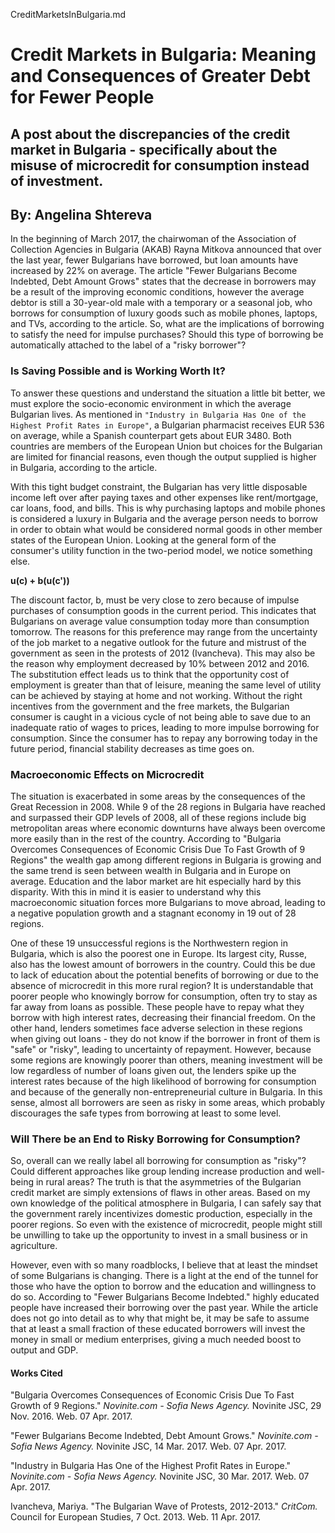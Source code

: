 CreditMarketsInBulgaria.md

# Credit Markets in Bulgaria: Meaning and Consequences of Greater Debt for Fewer People

## A post about the discrepancies of the credit market in Bulgaria - specifically about the misuse of microcredit for consumption instead of investment.

## By: Angelina Shtereva

In the beginning of March 2017, the chairwoman of the Association of Collection Agencies in Bulgaria (AKAB) Rayna Mitkova announced that over the last year, fewer Bulgarians have borrowed, but loan amounts have increased by 22% on average. The article "Fewer Bulgarians Become Indebted, Debt Amount Grows" states that the decrease in borrowers may be a result of the improving economic conditions, however the average debtor is still a 30-year-old male with a temporary or a seasonal job, who borrows for consumption of luxury goods such as mobile phones, laptops, and TVs, according to the article. So, what are the implications of borrowing to satisfy the need for impulse purchases? Should this type of borrowing be automatically attached to the label of a "risky borrower"?

### Is Saving Possible and is Working Worth It?

To answer these questions and understand the situation a little bit better, we must explore the socio-economic environment in which the average Bulgarian lives. As mentioned in ```"Industry in Bulgaria Has One of the Highest Profit Rates in Europe"```, a Bulgarian pharmacist receives EUR 536 on average, while a Spanish counterpart gets about EUR 3480. Both countries are members of the European Union but choices for the Bulgarian are limited for financial reasons, even though the output supplied is higher in Bulgaria, according to the article.

With this tight budget constraint, the Bulgarian has very little disposable income left over after paying taxes and other expenses like rent/mortgage, car loans, food, and bills. This is why purchasing laptops and mobile phones is considered a luxury in Bulgaria and the average person needs to borrow in order to obtain what would be considered normal goods in other member states of the European Union. Looking at the general form of the consumer's utility function in the two-period model, we notice something else.

 **u(c) + b(u(c'))**

The discount factor, b, must be very close to zero because of impulse purchases of consumption goods in the current period. This indicates that Bulgarians on average value consumption today more than consumption tomorrow. The reasons for this preference may range from the uncertainty of the job market to a negative outlook for the future and mistrust of the government as seen in the protests of 2012 (Ivancheva). This may also be the reason why employment decreased by 10% between 2012 and 2016. The substitution effect leads us to think that the opportunity cost of employment is greater than that of leisure, meaning the same level of utility can be achieved by staying at home and not working. Without the right incentives from the government and the free markets, the Bulgarian consumer is caught in a vicious cycle of not being able to save due to an inadequate ratio of wages to prices, leading to more impulse borrowing for consumption. Since the consumer has to repay any borrowing today in the future period, financial stability decreases as time goes on.

### Macroeconomic Effects on Microcredit

The situation is exacerbated in some areas by the consequences of the Great Recession in 2008. While 9 of the 28 regions in Bulgaria have reached and surpassed their GDP levels of 2008, all of these regions include big metropolitan areas where economic downturns have always been overcome more easily than in the rest of the country. According to "Bulgaria Overcomes Consequences of Economic Crisis Due To Fast Growth of 9 Regions" the wealth gap among different regions in Bulgaria is growing and the same trend is seen between wealth in Bulgaria and in Europe on average. Education and the labor market are hit especially hard by this disparity. With this in mind it is easier to understand why this macroeconomic situation forces more Bulgarians to move abroad, leading to a negative population growth and a stagnant economy in 19 out of 28 regions.

One of these 19 unsuccessful regions is the Northwestern region in Bulgaria, which is also the poorest one in Europe. Its largest city, Russe, also has the lowest amount of borrowers in the country. Could this be due to lack of education about the potential benefits of borrowing or due to the absence of microcredit in this more rural region? It is understandable that poorer people who knowingly borrow for consumption, often try to stay as far away from loans as possible. These people have to repay what they borrow with high interest rates, decreasing their financial freedom. On the other hand, lenders sometimes face adverse selection in these regions when giving out loans - they do not know if the borrower in front of them is "safe" or "risky", leading to uncertainty of repayment. However, because some regions are knowingly poorer than others, meaning investment will be low regardless of number of loans given out, the lenders spike up the interest rates because of the high likelihood of borrowing for consumption and because of the generally non-entrepreneurial culture in Bulgaria. In this sense, almost all borrowers are seen as risky in some areas, which probably discourages the safe types from borrowing at least to some level.

### Will There be an End to Risky Borrowing for Consumption?

So, overall can we really label all borrowing for consumption as "risky"? Could different approaches like group lending increase production and well-being in rural areas? The truth is that the asymmetries of the Bulgarian credit market are simply extensions of flaws in other areas. Based on my own knowledge of the political atmosphere in Bulgaria, I can safely say that the government rarely incentivizes domestic production, especially in the poorer regions. So even with the existence of microcredit, people might still be unwilling to take up the opportunity to invest in a small business or in agriculture.

However, even with so many roadblocks, I believe that at least the mindset of some Bulgarians is changing. There is a light at the end of the tunnel for those who have the option to borrow and the education and willingness to do so. According to "Fewer Bulgarians Become Indebted." highly educated people have increased their borrowing over the past year. While the article does not go into detail as to why that might be, it may be safe to assume that at least a small fraction of these educated borrowers will invest the money in small or medium enterprises, giving a much needed boost to output and GDP.

#### Works Cited
"Bulgaria Overcomes Consequences of Economic Crisis Due To Fast Growth of 9 Regions." *Novinite.com - Sofia News Agency.* Novinite JSC, 29 Nov. 2016. Web. 07 Apr. 2017.

"Fewer Bulgarians Become Indebted, Debt Amount Grows." *Novinite.com - Sofia News Agency.* Novinite JSC, 14 Mar. 2017. Web. 07 Apr. 2017.

"Industry in Bulgaria Has One of the Highest Profit Rates in Europe." *Novinite.com - Sofia News Agency.* Novinite JSC, 30 Mar. 2017. Web. 07 Apr. 2017.

Ivancheva, Mariya. "The Bulgarian Wave of Protests, 2012-2013." *CritCom.* Council for European Studies, 7 Oct. 2013. Web. 11 Apr. 2017.
